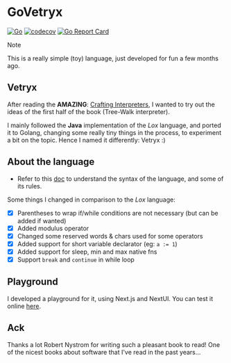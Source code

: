 # GoVetryx
[![Go](https://github.com/avazquezcode/govetryx/actions/workflows/ci.yml/badge.svg?branch=main)](https://github.com/avazquezcode/govetryx/actions/workflows/ci.yml)
[![codecov](https://codecov.io/gh/avazquezcode/govetryx/graph/badge.svg?token=BU2ZL47MNK)](https://codecov.io/gh/avazquezcode/govetryx)
<a href="https://goreportcard.com/report/github.com/avazquezcode/govetryx"><img src="https://goreportcard.com/badge/github.com/avazquezcode/govetryx" alt="Go Report Card" /></a>

> [!NOTE]  
> This is a really simple (toy) language, just developed for fun a few months ago.

## Vetryx
After reading the **AMAZING**: [Crafting Interpreters](https://www.amazon.com/dp/0990582930), I wanted to try out the ideas of the first half of the book (Tree-Walk interpreter).

I mainly followed the **Java** implementation of the _Lox_ language, and ported it to Golang, changing some really tiny things in the process, to experiment a bit on the topic. Hence I named it differently: Vetryx :)

## About the language
- Refer to this [doc](LANGUAGE.md) to understand the syntax of the language, and some of its rules.

Some things I changed in comparison to the _Lox_ language:

- [x] Parentheses to wrap if/while conditions are not necessary (but can be added if wanted)
- [x] Added modulus operator
- [x] Changed some reserved words & chars used for some operators
- [x] Added support for short variable declarator (eg: `a := 1`)
- [x] Added support for sleep, min and max native fns
- [x] Support `break` and `continue` in while loop

## Playground

I developed a playground for it, using Next.js and NextUI.
You can test it online [here](https://govetryx.agustinvazquez.me/).

## Ack
Thanks a lot Robert Nystrom for writing such a pleasant book to read! One of the nicest books about software that I've read in the past years...
